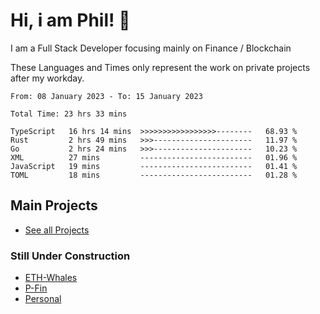 # Hi, i am Phil! 👋
I am a Full Stack Developer focusing mainly on Finance / Blockchain

These Languages and Times only represent the work on private projects after my workday.
<!--START_SECTION:waka-->

```text
From: 08 January 2023 - To: 15 January 2023

Total Time: 23 hrs 33 mins

TypeScript   16 hrs 14 mins  >>>>>>>>>>>>>>>>>--------   68.93 %
Rust         2 hrs 49 mins   >>>----------------------   11.97 %
Go           2 hrs 24 mins   >>>----------------------   10.23 %
XML          27 mins         -------------------------   01.96 %
JavaScript   19 mins         -------------------------   01.41 %
TOML         18 mins         -------------------------   01.28 %
```

<!--END_SECTION:waka-->

## Main Projects
- [See all Projects](https://www.github.com/phil-schmidtke/projects)
### Still Under Construction
- [ETH-Whales](https://www.eth-whales.com)
- [P-Fin](https://www.p-fin.de)
- [Personal](https://www.phil-schmidtke.de)
